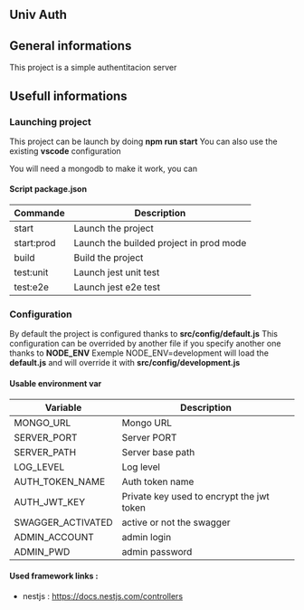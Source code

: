 ## Univ Auth

## General informations

This project is a simple authentitacion server

## Usefull informations

### Launching project
This project can be launch by doing  **npm run start**
You can also use the existing **vscode** configuration

You will need a mongodb to make it work, you can 

#### Script package.json

| Commande   | Description    |
| ------------ | ------------ |
| start  |  Launch the project |
| start:prod | Launch the builded project in prod mode   |
| build  | Build the project  |
| test:unit |  Launch jest unit test |
| test:e2e |  Launch jest e2e test |

### Configuration

By default the project is configured thanks to **src/config/default.js**
This configuration can be overrided by another file if you specify another one thanks to **NODE_ENV**
Exemple NODE_ENV=development  will load the **default.js** and will override it with **src/config/development.js**

#### Usable environment var

|  Variable | Description   |
| ------------ | ------------ |
| MONGO_URL   | Mongo URL   |
| SERVER_PORT | Server PORT |
| SERVER_PATH | Server base path |
| LOG_LEVEL  |  Log level |
| AUTH_TOKEN_NAME  |  Auth token name |
| AUTH_JWT_KEY  |  Private key used to encrypt the jwt token |
| SWAGGER_ACTIVATED | active or not the swagger |
| ADMIN_ACCOUNT | admin login |
| ADMIN_PWD | admin password |

#### Used framework links :

- nestjs : https://docs.nestjs.com/controllers